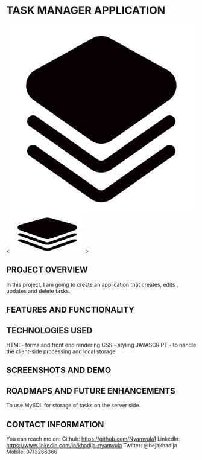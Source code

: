# TASK MANAGER APPLICATION #
![link](IMAGES/task%20manager%20logo.png)<<img src="IMAGES/task manager logo.png" width="200" height="100">>

## PROJECT OVERVIEW ##
 In this project, I am going to create an application that creates, edits , updates and delete tasks.

## FEATURES AND FUNCTIONALITY ##


## TECHNOLOGIES USED ##
 HTML- forms and front end rendering
 CSS - styling
 JAVASCRIPT - to handle the client-side processing and local storage

## SCREENSHOTS AND DEMO ##


## ROADMAPS AND FUTURE ENHANCEMENTS
 To use MySQL for storage of tasks on the server side.

## CONTACT INFORMATION ##
 You can reach me on:
     Github: https://github.com/Nyamvula1
     LinkedIn: https://www.linkedin.com/in/khadija-nyamvula
     Twitter: @bejakhadija
     Mobile: 0713266366
